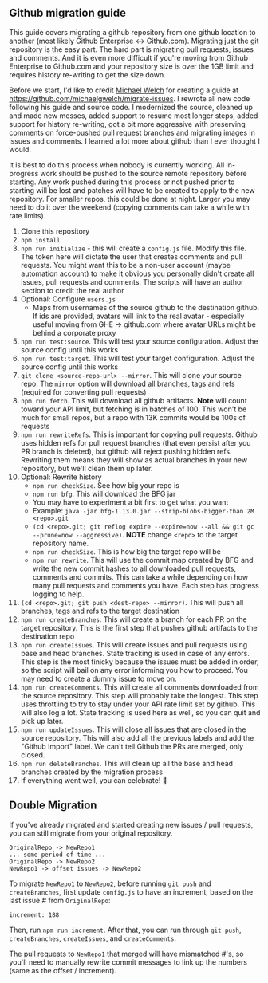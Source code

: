 ## Github migration guide
This guide covers migrating a github repository from one github location to another (most likely Github Enterprise <-> Github.com). Migrating just the git repository is the easy part. The hard part is migrating pull requests, issues and comments. And it is even more difficult if you're moving from Github Enterprise to Github.com and your repository size is over the 1GB limit and requires history re-writing to get the size down.

Before we start, I'd like to credit [Michael Welch](https://github.com/michaelgwelch) for creating a guide at https://github.com/michaelgwelch/migrate-issues. I rewrote all new code following his guide and source code. I modernized the source, cleaned up and made new messes, added support to resume most longer steps, added support for history re-writing, got a bit more aggressive with preserving comments on force-pushed pull request branches and migrating images in issues and comments. I learned a lot more about github than I ever thought I would.

It is best to do this process when nobody is currently working. All in-progress work should be pushed to the source remote repository before starting. Any work pushed during this process or not pushed prior to starting will be lost and patches will have to be created to apply to the new repository. For smaller repos, this could be done at night. Larger you may need to do it over the weekend (copying comments can take a while with rate limits).

1. Clone this repository
1. `npm install`
1. `npm run initialize` - this will create a `config.js` file. Modify this file. The token here will dictate the user that creates comments and pull requests. You might want this to be a non-user account (maybe automation account) to make it obvious you personally didn't create all issues, pull requests and comments. The scripts will have an author section to credit the real author
1. Optional: Configure `users.js`
    - Maps from usernames of the source github to the destination github. If ids are provided, avatars will link to the real avatar - especially useful moving from GHE -> github.com where avatar URLs might be behind a corporate proxy
1. `npm run test:source`. This will test your source configuration. Adjust the source config until this works
1. `npm run test:target`. This will test your target configuration. Adjust the source config until this works
1. `git clone <source-repo-url> --mirror`. This will clone your source repo. The `mirror` option will download all branches, tags and refs (required for converting pull requests)
1. `npm run fetch`. This will download all github artifacts. **Note** will count toward your API limit, but fetching is in batches of 100. This won't be much for small repos, but a repo with 13K commits would be 100s of requests
1. `npm run rewriteRefs`. This is important for copying pull requests. Github uses hidden refs for pull request branches (that even persist after you PR branch is deleted), but github will reject pushing hidden refs. Rewriting them means they will show as actual branches in your new repository, but we'll clean them up later.
1. Optional: Rewrite history
    - `npm run checkSize`. See how big your repo is
    - `npm run bfg`. This will download the BFG jar
    - You may have to experiment a bit first to get what you want
    - Example: `java -jar bfg-1.13.0.jar --strip-blobs-bigger-than 2M <repo>.git`
    - `(cd <repo>.git; git reflog expire --expire=now --all && git gc --prune=now --aggressive)`. **NOTE** change `<repo>` to the target repository name.
    - `npm run checkSize`. This is how big the target repo will be
    - `npm run rewrite`. This will use the commit map created by BFG and write the new commit hashes to all downloaded pull requests, comments and commits. This can take a while depending on how many pull requests and comments you have. Each step has progress logging to help.
1. `(cd <repo>.git; git push <dest-repo> --mirror)`. This will push all branches, tags and refs to the target destination
1. `npm run createBranches`. This will create a branch for each PR on the target repository. This is the first step that pushes github artifacts to the destination repo
1. `npm run createIssues`. This will create issues and pull requests using base and head branches. State tracking is used in case of any errors. This step is the most finicky because the issues must be added in order, so the script will bail on any error informing you how to proceed. You may need to create a dummy issue to move on.
1. `npm run createComments`. This will create all comments downloaded from the source repository. This step will probably take the longest. This step uses throttling to try to stay under your API rate limit set by github. This will also log a lot. State tracking is used here as well, so you can quit and pick up later.
1. `npm run updateIssues`. This will close all issues that are closed in the source repository. This will also add all the previous labels and add the "Github Import" label. We can't tell Github the PRs are merged, only closed.
1. `npm run deleteBranches`. This will clean up all the base and head branches created by the migration process
1. If everything went well, you can celebrate! :tada:

## Double Migration

If you've already migrated and started creating new issues / pull requests, you can still migrate from your original repository.

```
OriginalRepo -> NewRepo1
... some period of time ...
OriginalRepo -> NewRepo2
NewRepo1 -> offset issues -> NewRepo2
```

To migrate `NewRepo1` to `NewRepo2`, before running `git push` and `createBranches`, first update `config.js` to have an increment, based on the last issue # from `OriginalRepo`:

```
increment: 188
```

Then, run `npm run increment`. After that, you can run through `git push`, `createBranches`, `createIssues`, and `createComments`.

The pull requests to `NewRepo1` that merged will have mismatched #'s, so you'll need to manually rewrite commit messages to link up the numbers (same as the offset / increment).

